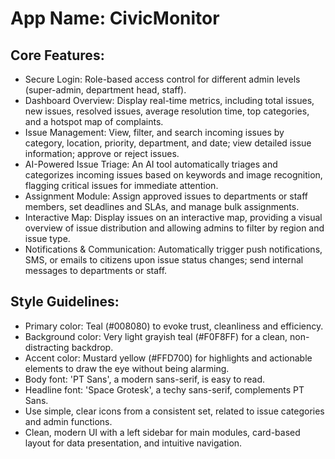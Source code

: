 # **App Name**: CivicMonitor

## Core Features:

- Secure Login: Role-based access control for different admin levels (super-admin, department head, staff).
- Dashboard Overview: Display real-time metrics, including total issues, new issues, resolved issues, average resolution time, top categories, and a hotspot map of complaints.
- Issue Management: View, filter, and search incoming issues by category, location, priority, department, and date; view detailed issue information; approve or reject issues.
- AI-Powered Issue Triage: An AI tool automatically triages and categorizes incoming issues based on keywords and image recognition, flagging critical issues for immediate attention.
- Assignment Module: Assign approved issues to departments or staff members, set deadlines and SLAs, and manage bulk assignments.
- Interactive Map: Display issues on an interactive map, providing a visual overview of issue distribution and allowing admins to filter by region and issue type.
- Notifications & Communication: Automatically trigger push notifications, SMS, or emails to citizens upon issue status changes; send internal messages to departments or staff.

## Style Guidelines:

- Primary color: Teal (#008080) to evoke trust, cleanliness and efficiency.
- Background color: Very light grayish teal (#F0F8FF) for a clean, non-distracting backdrop.
- Accent color: Mustard yellow (#FFD700) for highlights and actionable elements to draw the eye without being alarming.
- Body font: 'PT Sans', a modern sans-serif, is easy to read.
- Headline font: 'Space Grotesk', a techy sans-serif, complements PT Sans.
- Use simple, clear icons from a consistent set, related to issue categories and admin functions.
- Clean, modern UI with a left sidebar for main modules, card-based layout for data presentation, and intuitive navigation.